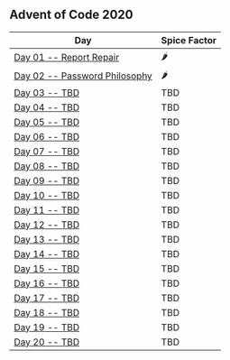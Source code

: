## Advent of Code 2020

| Day                                                                                      | Spice Factor |
|------------------------------------------------------------------------------------------|--------------|
| [Day 01 -- Report Repair](http://adventofcode.com/2020/day/1)                            | 🌶           |
| [Day 02 -- Password Philosophy](http://adventofcode.com/2020/day/2)                      | 🌶           |
| [Day 03 -- TBD](http://adventofcode.com/2020/day/3)                                      | TBD          |
| [Day 04 -- TBD](http://adventofcode.com/2020/day/4)                                      | TBD          |
| [Day 05 -- TBD](http://adventofcode.com/2020/day/5)                                      | TBD          |
| [Day 06 -- TBD](http://adventofcode.com/2020/day/6)                                      | TBD          |
| [Day 07 -- TBD](http://adventofcode.com/2020/day/7)                                      | TBD          |
| [Day 08 -- TBD](http://adventofcode.com/2020/day/8)                                      | TBD          |
| [Day 09 -- TBD](http://adventofcode.com/2020/day/9)                                      | TBD          |
| [Day 10 -- TBD](http://adventofcode.com/2020/day/10)                                     | TBD          |
| [Day 11 -- TBD](http://adventofcode.com/2020/day/12)                                     | TBD          |
| [Day 12 -- TBD](http://adventofcode.com/2020/day/12)                                     | TBD          |
| [Day 13 -- TBD](http://adventofcode.com/2020/day/13)                                     | TBD          |
| [Day 14 -- TBD](http://adventofcode.com/2020/day/14)                                     | TBD          |
| [Day 15 -- TBD](http://adventofcode.com/2020/day/15)                                     | TBD          |
| [Day 16 -- TBD](http://adventofcode.com/2020/day/16)                                     | TBD          |
| [Day 17 -- TBD](http://adventofcode.com/2020/day/17)                                     | TBD          |
| [Day 18 -- TBD](http://adventofcode.com/2020/day/18)                                     | TBD          |
| [Day 19 -- TBD](http://adventofcode.com/2020/day/19)                                     | TBD          |
| [Day 20 -- TBD](http://adventofcode.com/2020/day/20)                                     | TBD          |
